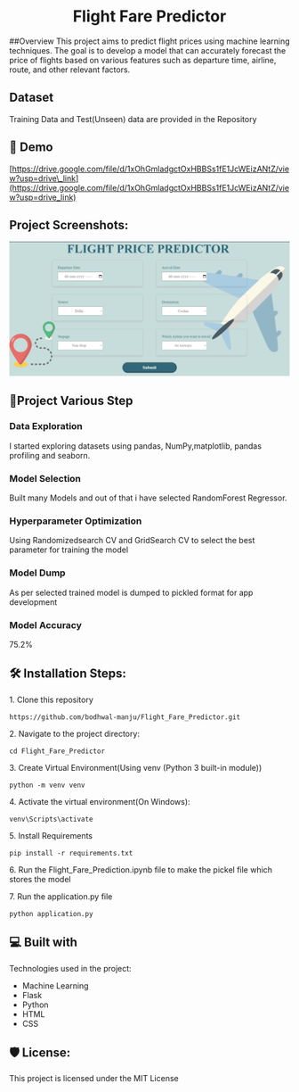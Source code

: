 
<h1 align="center" id="title">Flight Fare Predictor</h1>
##Overview
This project aims to predict flight prices using machine learning techniques. The goal is to develop a model that can accurately forecast the price of flights based on various features such as departure time, airline, route, and other relevant factors.

<h2>Dataset</h2>
Training Data and Test(Unseen) data are provided in the Repository

<h2>🚀 Demo</h2>

[https://drive.google.com/file/d/1xOhGmladgctOxHBBSs1fE1JcWEizANtZ/view?usp=drive\_link](https://drive.google.com/file/d/1xOhGmladgctOxHBBSs1fE1JcWEizANtZ/view?usp=drive_link)

<h2>Project Screenshots:</h2>

<img src="project_photos/WhatsApp Image 2024-02-07 at 17.31.47_c98e8628.jpg" alt="project-screenshot"/>

## 🧐Project Various Step

### Data Exploration
I started exploring datasets using pandas, NumPy,matplotlib, pandas profiling and seaborn.

### Model Selection
Built many Models and out of that i have selected RandomForest Regressor.

### Hyperparameter Optimization
Using Randomizedsearch CV and GridSearch CV to select the best parameter for training the model

### Model Dump
As per selected trained model is dumped to pickled format for app development

### Model Accuracy 
75.2%













<h2>🛠️ Installation Steps:</h2>

<p>1. Clone this repository</p>

```
https://github.com/bodhwal-manju/Flight_Fare_Predictor.git
```

<p>2. Navigate to the project directory:</p>

```
cd Flight_Fare_Predictor
```

<p>3. Create Virtual Environment(Using venv (Python 3 built-in module))</p>

```
python -m venv venv
```

<p>4. Activate the virtual environment(On Windows):</p>

```
venv\Scripts\activate
```

<p>5. Install Requirements</p>

```
pip install -r requirements.txt
```

<p>6. Run the Flight_Fare_Prediction.ipynb file to make the pickel file which stores the model</p>

<p>7. Run the application.py file</p>

```
python application.py
```




<h2>💻 Built with</h2>

Technologies used in the project:

*   Machine Learning
*   Flask
*   Python
*   HTML
*   CSS









<h2>🛡️ License:</h2>

This project is licensed under the MIT License
